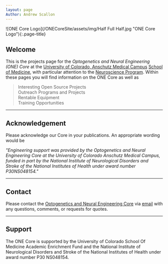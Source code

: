 ```yaml
---
layout: page
Author: Andrew Scallon
---
```

![ONE Core Logo](/ONECoreSite/assets/img/Half Full Half.jpg "ONE Core Logo"){:.page-title}
## Welcome
This is the projects page for the *Optogenetics and Neural Engineering (ONE) Core* at the [University of Colorado, Anschutz Medical Campus](http://www.ucdenver.edu/pages/ucdwelcomepage.aspx) [School of Medicine](http://www.ucdenver.edu/academics/colleges/medicalschool/Pages/somWelcome.aspx), with particular attention to the [Neuroscience Program](http://www.ucdenver.edu/academics/colleges/medicalschool/programs/Neuroscience/Pages/Neuroscience.aspx).
Within these pages you will find information on the ONE Core as well as

> Interesting Open Source Projects <br/>
> Outreach Programs and Projects <br/>
> Rentable Equipment <br/>
> Training Opportunities <br/>

---

## Acknowledgement
Please acknowledge our Core in your publications. An appropriate wording would be

*"Engineering support was provided by the Optogenetics and Neural Engineering Core at the University of Colorado Anschutz Medical Campus, funded in part by the National Institute of Neurological Disorders and Stroke of the National Institutes of Health under award number P30NS048154."*

---

## Contact
Please contact the [Optogenetics and Neural Engineering Core](/ONECoreSite/about/) via [email](mailto:neuralengineering@ucdenver.edu) with any questions, comments, or requests for quotes.


---

## Support
The ONE Core is supported by the University of Colorado School Of Medicine Academic Enrichment Fund and the National Institute of Neurological Disorders and Stroke of the National Institutes of Health under award number P30 NS048154.
